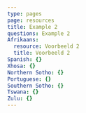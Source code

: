 ```yaml
---
type: pages
page: resources
title: Example 2
questions: Example 2
Afrikaans:
  resource: Voorbeeld 2
  title: Voorbeeld 2
Spanish: {}
Xhosa: {}
Northern Sotho: {}
Portuguese: {}
Southern Sotho: {}
Tswana: {}
Zulu: {}
---
```


